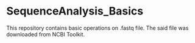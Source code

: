 # SequenceAnalysis_Basics
This repository contains basic operations on .fastq file. The said file was downloaded from NCBI Toolkit.
